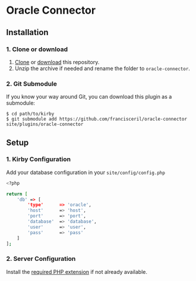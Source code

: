 # Oracle Connector

## Installation

### 1. Clone or download

1. [Clone](https://github.com/francisceril/oracle-connector.git) or [download](https://github.com/francisceril/oracle-connector/archive/master.zip)  this repository.
2. Unzip the archive if needed and rename the folder to `oracle-connector`.

### 2. Git Submodule

If you know your way around Git, you can download this plugin as a submodule:

```
$ cd path/to/kirby
$ git submodule add https://github.com/francisceril/oracle-connector site/plugins/oracle-connector
```

## Setup

### 1. Kirby Configuration

Add your database configuration in your ```site/config/config.php```

```sh
<?php

return [
    'db' => [
        'type'      => 'oracle',
        'host'      => 'host',
        'port'      => 'port',
        'database'  => 'database',
        'user'      => 'user',
        'pass'      => 'pass'
    ]
];
```

### 2. Server Configuration
Install the [required PHP extension](https://www.php.net/manual/en/ref.pdo-oci.php) if not already available.
